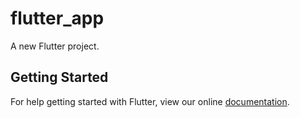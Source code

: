 # flutter_app

A new Flutter project.

## Getting Started

For help getting started with Flutter, view our online
[documentation](http://flutter.io/).
